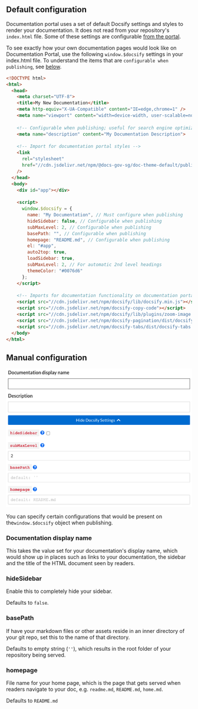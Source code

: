 ## Default configuration

Documentation portal uses a set of default Docsify settings and styles to render your documentation.
It does not read from your repository's `index.html` file.
Some of these settings are configurable [from the portal](#manual-configuration).

To see exactly how your own documentation pages would look like on Documentation
Portal, use the following `window.$docsify` settings in your index.html file.
To understand the items that are `configurable when publishing`, see
[below](#manual-configuration).

```html
<!DOCTYPE html>
<html>
  <head>
    <meta charset="UTF-8">
    <title>My New Documentation</title>
    <meta http-equiv="X-UA-Compatible" content="IE=edge,chrome=1" />
    <meta name="viewport" content="width=device-width, user-scalable=no, initial-scale=1.0, maximum-scale=1.0, minimum-scale=1.0">

    <!-- Configurable when publishing; useful for search engine optimization -->
    <meta name="description" content="My Documentation Description">

    <!-- Import for documentation portal styles -->
    <link
      rel="stylesheet"
      href="//cdn.jsdelivr.net/npm/@docs-gov-sg/doc-theme-default/public/dist/doc.css"
    />
  </head>
  <body>
    <div id="app"></div>

    <script>
      window.$docsify = {
        name: "My Documentation", // Must configure when publishing
        hideSidebar: false, // Configurable when publishing
        subMaxLevel: 2, // Configurable when publishing
        basePath: "", // Configurable when publishing
        homepage: "README.md", // Configurable when publishing
        el: "#app",
        auto2top: true,
        loadSidebar: true,
        subMaxLevel: 2, // For automatic 2nd level headings
        themeColor: "#0076d6"
      };
    </script>

    <!-- Imports for documentation functionality on documentation portal  -->
    <script src="//cdn.jsdelivr.net/npm/docsify/lib/docsify.min.js"></script>
    <script src="//cdn.jsdelivr.net/npm/docsify-copy-code"></script>
    <script src="//cdn.jsdelivr.net/npm/docsify/lib/plugins/zoom-image.min.js"></script>
    <script src="//cdn.jsdelivr.net/npm/docsify-pagination/dist/docsify-pagination.min.js"></script>
    <script src="//cdn.jsdelivr.net/npm/docsify-tabs/dist/docsify-tabs.min.js"></script>
  </body>
</html>
```

## Manual configuration

![Docsify settings](assets/publish_settings_docsify.png ":size=75%")

You can specify certain configurations that would be present on the`window.$docsify` object when publishing.

### Documentation display name

This takes the value set for your documentation's display name, which would show up in places such as links to your documentation, the sidebar and the title of the HTML document seen by readers.

### hideSidebar

Enable this to completely hide your sidebar.

Defaults to `false`.

### basePath

If have your markdown files or other assets reside in an inner directory of your git repo, set this to the name of that directory.

Defaults to empty string (`''`), which results in the root folder of your repository being served.

### homepage

File name for your home page, which is the page that gets served when readers navigate to your doc, e.g. `readme.md`, `README.md`, `home.md`.

Defaults to `README.md`
